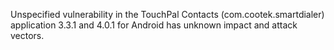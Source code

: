 Unspecified vulnerability in the TouchPal Contacts (com.cootek.smartdialer) application 3.3.1 and 4.0.1 for Android has unknown impact and attack vectors.